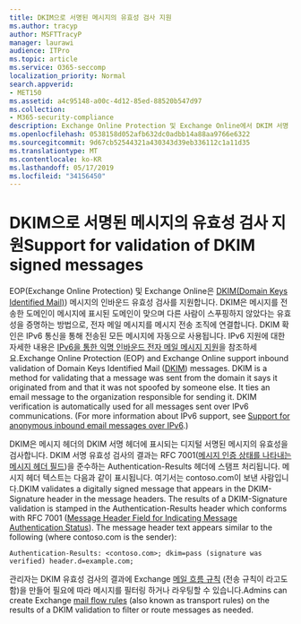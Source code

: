 ```yaml
---
title: DKIM으로 서명된 메시지의 유효성 검사 지원
ms.author: tracyp
author: MSFTTracyP
manager: laurawi
audience: ITPro
ms.topic: article
ms.service: O365-seccomp
localization_priority: Normal
search.appverid:
- MET150
ms.assetid: a4c95148-a00c-4d12-85ed-88520b547d97
ms.collection:
- M365-security-compliance
description: Exchange Online Protection 및 Exchange Online에서 DKIM 서명 된 메시지의 유효성 검사에 대해 자세히 알아보기
ms.openlocfilehash: 0538158d052afb632dc0adbb14a88aa9766e6322
ms.sourcegitcommit: 9d67cb52544321a430343d39eb336112c1a11d35
ms.translationtype: MT
ms.contentlocale: ko-KR
ms.lasthandoff: 05/17/2019
ms.locfileid: "34156450"
---
```

# <a name="support-for-validation-of-dkim-signed-messages"></a><span data-ttu-id="7aeea-103">DKIM으로 서명된 메시지의 유효성 검사 지원</span><span class="sxs-lookup"><span data-stu-id="7aeea-103">Support for validation of DKIM signed messages</span></span>

<span data-ttu-id="7aeea-p101">EOP(Exchange Online Protection) 및 Exchange Online은 [DKIM(Domain Keys Identified Mail)](https://www.rfc-editor.org/rfc/rfc6376.txt)) 메시지의 인바운드 유효성 검사를 지원합니다. DKIM은 메시지를 전송한 도메인이 메시지에 표시된 도메인이 맞으며 다른 사람이 스푸핑하지 않았다는 유효성을 증명하는 방법으로, 전자 메일 메시지를 메시지 전송 조직에 연결합니다. DKIM 확인은 IPv6 통신을 통해 전송된 모든 메시지에 자동으로 사용됩니다. IPv6 지원에 대한 자세한 내용은 [IPv6을 통한 익명 인바운드 전자 메일 메시지 지원](support-for-anonymous-inbound-email-messages-over-ipv6.md)을 참조하세요.</span><span class="sxs-lookup"><span data-stu-id="7aeea-p101">Exchange Online Protection (EOP) and Exchange Online support inbound validation of Domain Keys Identified Mail ([DKIM](https://www.rfc-editor.org/rfc/rfc6376.txt)) messages. DKIM is a method for validating that a message was sent from the domain it says it originated from and that it was not spoofed by someone else. It ties an email message to the organization responsible for sending it. DKIM verification is automatically used for all messages sent over IPv6 communications. (For more information about IPv6 support, see [Support for anonymous inbound email messages over IPv6](support-for-anonymous-inbound-email-messages-over-ipv6.md).)</span></span>
  
<span data-ttu-id="7aeea-p102">DKIM은 메시지 헤더의 DKIM 서명 헤더에 표시되는 디지털 서명된 메시지의 유효성을 검사합니다. DKIM 서명 유효성 검사의 결과는 RFC 7001([메시지 인증 상태를 나타내는 메시지 헤더 필드](https://www.rfc-editor.org/rfc/rfc7001.txt))을 준수하는 Authentication-Results 헤더에 스탬프 처리됩니다. 메시지 헤더 텍스트는 다음과 같이 표시됩니다. 여기서는 contoso.com이 보낸 사람입니다.</span><span class="sxs-lookup"><span data-stu-id="7aeea-p102">DKIM validates a digitally signed message that appears in the DKIM-Signature header in the message headers. The results of a DKIM-Signature validation is stamped in the Authentication-Results header which conforms with RFC 7001 ([Message Header Field for Indicating Message Authentication Status](https://www.rfc-editor.org/rfc/rfc7001.txt)). The message header text appears similar to the following (where contoso.com is the sender):</span></span>
  
 `Authentication-Results: <contoso.com>; dkim=pass (signature was verified) header.d=example.com;`
  
<span data-ttu-id="7aeea-112">관리자는 DKIM 유효성 검사의 결과에 Exchange [메일 흐름 규칙](http://technet.microsoft.com/library/743bd525-0ca2-426d-b76c-b4a052bc8886.aspx) (전송 규칙이 라고도 함)을 만들어 필요에 따라 메시지를 필터링 하거나 라우팅할 수 있습니다.</span><span class="sxs-lookup"><span data-stu-id="7aeea-112">Admins can create Exchange [mail flow rules](http://technet.microsoft.com/library/743bd525-0ca2-426d-b76c-b4a052bc8886.aspx) (also known as transport rules) on the results of a DKIM validation to filter or route messages as needed.</span></span> 
  

